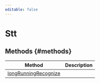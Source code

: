 ```yaml
---
editable: false
---
```


# Stt


## Methods {#methods}
Method | Description
--- | ---
[longRunningRecognize](longRunningRecognize.md) | 